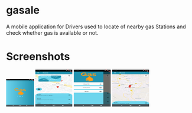 # gasale

A mobile application for Drivers used to locate of nearby gas Stations and check whether gas is available or not. 

# Screenshots
<img src="./GasAle/01.png" style=" width:75px ; height:75px " />
<img src="./GasAle/02.png" style=" width:100px ; height:100px " />
<img src="./GasAle/03.png" style=" width:100px ; height:100px " />
<img src="./GasAle/04.png" style=" width:100px ; height:100px " />
